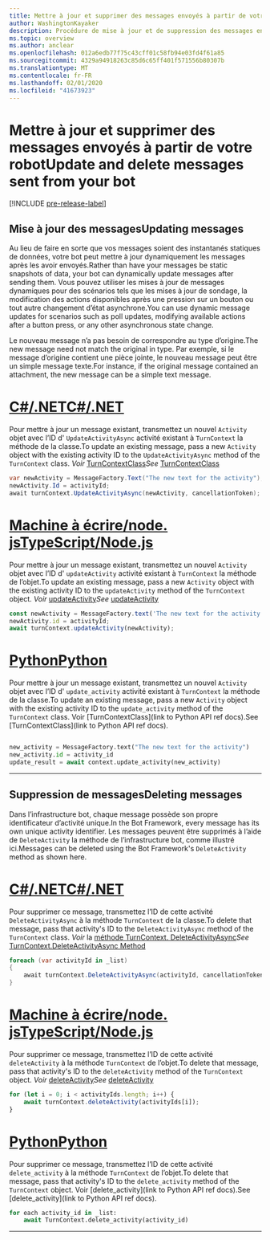 ```yaml
---
title: Mettre à jour et supprimer des messages envoyés à partir de votre robot
author: WashingtonKayaker
description: Procédure de mise à jour et de suppression des messages envoyés à partir de votre robot Microsoft teams
ms.topic: overview
ms.author: anclear
ms.openlocfilehash: 012a6edb77f75c43cff01c58fb94e03fd4f61a85
ms.sourcegitcommit: 4329a94918263c85d6c65ff401f571556b80307b
ms.translationtype: MT
ms.contentlocale: fr-FR
ms.lasthandoff: 02/01/2020
ms.locfileid: "41673923"
---
```

# <a name="update-and-delete-messages-sent-from-your-bot"></a><span data-ttu-id="e12cc-103">Mettre à jour et supprimer des messages envoyés à partir de votre robot</span><span class="sxs-lookup"><span data-stu-id="e12cc-103">Update and delete messages sent from your bot</span></span>

[!INCLUDE [pre-release-label](~/includes/v4-to-v3-pointer-bots.md)]

## <a name="updating-messages"></a><span data-ttu-id="e12cc-104">Mise à jour des messages</span><span class="sxs-lookup"><span data-stu-id="e12cc-104">Updating messages</span></span>

<span data-ttu-id="e12cc-105">Au lieu de faire en sorte que vos messages soient des instantanés statiques de données, votre bot peut mettre à jour dynamiquement les messages après les avoir envoyés.</span><span class="sxs-lookup"><span data-stu-id="e12cc-105">Rather than have your messages be static snapshots of data, your bot can dynamically update messages after sending them.</span></span> <span data-ttu-id="e12cc-106">Vous pouvez utiliser les mises à jour de messages dynamiques pour des scénarios tels que les mises à jour de sondage, la modification des actions disponibles après une pression sur un bouton ou tout autre changement d’état asynchrone.</span><span class="sxs-lookup"><span data-stu-id="e12cc-106">You can use dynamic message updates for scenarios such as poll updates, modifying available actions after a button press, or any other asynchronous state change.</span></span>

<span data-ttu-id="e12cc-107">Le nouveau message n’a pas besoin de correspondre au type d’origine.</span><span class="sxs-lookup"><span data-stu-id="e12cc-107">The new message need not match the original in type.</span></span> <span data-ttu-id="e12cc-108">Par exemple, si le message d’origine contient une pièce jointe, le nouveau message peut être un simple message texte.</span><span class="sxs-lookup"><span data-stu-id="e12cc-108">For instance, if the original message contained an attachment, the new message can be a simple text message.</span></span>

# <a name="cnettabdotnet"></a>[<span data-ttu-id="e12cc-109">C#/.NET</span><span class="sxs-lookup"><span data-stu-id="e12cc-109">C#/.NET</span></span>](#tab/dotnet)

<span data-ttu-id="e12cc-110">Pour mettre à jour un message existant, transmettez un nouvel `Activity` objet avec l’ID d' `UpdateActivityAsync` activité existant à `TurnContext` la méthode de la classe.</span><span class="sxs-lookup"><span data-stu-id="e12cc-110">To update an existing message, pass a new `Activity` object with the existing activity ID to the `UpdateActivityAsync` method of the `TurnContext` class.</span></span> <span data-ttu-id="e12cc-111">*Voir* [TurnContextClass](/dotnet/api/microsoft.bot.builder.turncontext?view=botbuilder-dotnet-stable)</span><span class="sxs-lookup"><span data-stu-id="e12cc-111">*See* [TurnContextClass](/dotnet/api/microsoft.bot.builder.turncontext?view=botbuilder-dotnet-stable)</span></span>

```csharp
var newActivity = MessageFactory.Text("The new text for the activity");
newActivity.Id = activityId;
await turnContext.UpdateActivityAsync(newActivity, cancellationToken);
```

# <a name="typescriptnodejstabtypescript"></a>[<span data-ttu-id="e12cc-112">Machine à écrire/node. js</span><span class="sxs-lookup"><span data-stu-id="e12cc-112">TypeScript/Node.js</span></span>](#tab/typescript)

<span data-ttu-id="e12cc-113">Pour mettre à jour un message existant, transmettez un nouvel `Activity` objet avec l’ID d' `updateActivity` activité existant à `TurnContext` la méthode de l’objet.</span><span class="sxs-lookup"><span data-stu-id="e12cc-113">To update an existing message, pass a new `Activity` object with the existing activity ID to the `updateActivity` method of the `TurnContext` object.</span></span> <span data-ttu-id="e12cc-114">*Voir* [updateActivity](/javascript/api/botbuilder-core/turncontext?view=botbuilder-ts-latest#updateactivity-partial-activity--)</span><span class="sxs-lookup"><span data-stu-id="e12cc-114">*See* [updateActivity](/javascript/api/botbuilder-core/turncontext?view=botbuilder-ts-latest#updateactivity-partial-activity--)</span></span>

```typescript
const newActivity = MessageFactory.text('The new text for the activity');
newActivity.id = activityId;
await turnContext.updateActivity(newActivity);
```

# <a name="pythontabpython"></a>[<span data-ttu-id="e12cc-115">Python</span><span class="sxs-lookup"><span data-stu-id="e12cc-115">Python</span></span>](#tab/python)

<span data-ttu-id="e12cc-116">Pour mettre à jour un message existant, transmettez un nouvel `Activity` objet avec l’ID d' `update_activity` activité existant à `TurnContext` la méthode de la classe.</span><span class="sxs-lookup"><span data-stu-id="e12cc-116">To update an existing message, pass a new `Activity` object with the existing activity ID to the `update_activity` method of the `TurnContext` class.</span></span> <span data-ttu-id="e12cc-117">Voir [TurnContextClass](link to Python API ref docs).</span><span class="sxs-lookup"><span data-stu-id="e12cc-117">See [TurnContextClass](link to Python API ref docs).</span></span>

```python

new_activity = MessageFactory.text("The new text for the activity")
new_activity.id = activity_id
update_result = await context.update_activity(new_activity)

```

---

## <a name="deleting-messages"></a><span data-ttu-id="e12cc-118">Suppression de messages</span><span class="sxs-lookup"><span data-stu-id="e12cc-118">Deleting messages</span></span>

<span data-ttu-id="e12cc-119">Dans l’infrastructure bot, chaque message possède son propre identificateur d’activité unique.</span><span class="sxs-lookup"><span data-stu-id="e12cc-119">In the Bot Framework, every message has its own unique activity identifier.</span></span>
<span data-ttu-id="e12cc-120">Les messages peuvent être supprimés à l’aide de `DeleteActivity` la méthode de l’infrastructure bot, comme illustré ici.</span><span class="sxs-lookup"><span data-stu-id="e12cc-120">Messages can be deleted using the Bot Framework's `DeleteActivity` method as shown here.</span></span>

# <a name="cnettabdotnet"></a>[<span data-ttu-id="e12cc-121">C#/.NET</span><span class="sxs-lookup"><span data-stu-id="e12cc-121">C#/.NET</span></span>](#tab/dotnet)

<span data-ttu-id="e12cc-122">Pour supprimer ce message, transmettez l’ID de cette activité `DeleteActivityAsync` à la méthode `TurnContext` de la classe.</span><span class="sxs-lookup"><span data-stu-id="e12cc-122">To delete that message, pass that activity's ID to the `DeleteActivityAsync` method of the `TurnContext` class.</span></span> <span data-ttu-id="e12cc-123">*Voir* la [méthode TurnContext. DeleteActivityAsync](/dotnet/api/microsoft.bot.builder.turncontext.deleteactivityasync?view=botbuilder-dotnet-stable)</span><span class="sxs-lookup"><span data-stu-id="e12cc-123">*See* [TurnContext.DeleteActivityAsync Method](/dotnet/api/microsoft.bot.builder.turncontext.deleteactivityasync?view=botbuilder-dotnet-stable)</span></span>

```csharp
foreach (var activityId in _list)
{
    await turnContext.DeleteActivityAsync(activityId, cancellationToken);
}
```

# <a name="typescriptnodejstabtypescript"></a>[<span data-ttu-id="e12cc-124">Machine à écrire/node. js</span><span class="sxs-lookup"><span data-stu-id="e12cc-124">TypeScript/Node.js</span></span>](#tab/typescript)

<span data-ttu-id="e12cc-125">Pour supprimer ce message, transmettez l’ID de cette activité `deleteActivity` à la méthode `TurnContext` de l’objet.</span><span class="sxs-lookup"><span data-stu-id="e12cc-125">To delete that message, pass that activity's ID to the `deleteActivity` method of the `TurnContext` object.</span></span> <span data-ttu-id="e12cc-126">*Voir* [deleteActivity](/javascript/api/botbuilder-core/turncontext?view=botbuilder-ts-latest#deleteactivity-string---partial-conversationreference--)</span><span class="sxs-lookup"><span data-stu-id="e12cc-126">*See* [deleteActivity](/javascript/api/botbuilder-core/turncontext?view=botbuilder-ts-latest#deleteactivity-string---partial-conversationreference--)</span></span>

```typescript
for (let i = 0; i < activityIds.length; i++) {
    await turnContext.deleteActivity(activityIds[i]);
}
```

# <a name="pythontabpython"></a>[<span data-ttu-id="e12cc-127">Python</span><span class="sxs-lookup"><span data-stu-id="e12cc-127">Python</span></span>](#tab/python)

<span data-ttu-id="e12cc-128">Pour supprimer ce message, transmettez l’ID de cette activité `delete_activity` à la méthode `TurnContext` de l’objet.</span><span class="sxs-lookup"><span data-stu-id="e12cc-128">To delete that message, pass that activity's ID to the `delete_activity` method of the `TurnContext` object.</span></span> <span data-ttu-id="e12cc-129">Voir [delete_activity](link to Python API ref docs).</span><span class="sxs-lookup"><span data-stu-id="e12cc-129">See [delete_activity](link to Python API ref docs).</span></span>

```python
for each activity_id in _list:
    await TurnContext.delete_activity(activity_id)
```

---

